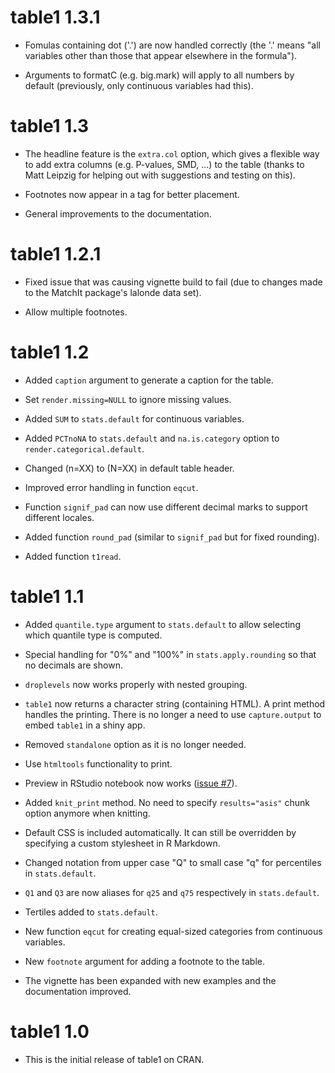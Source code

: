 # table1 1.3.1

* Fomulas containing dot ('.') are now handled correctly (the '.' means "all
  variables other than those that appear elsewhere in the formula").

* Arguments to formatC (e.g. big.mark) will apply to all numbers by default
  (previously, only continuous variables had this).

# table1 1.3

* The headline feature is the `extra.col` option, which gives a flexible way to
  add extra columns (e.g. P-values, SMD, ...) to the table (thanks to Matt
  Leipzig for helping out with suggestions and testing on this).

* Footnotes now appear in a <tfoot> tag for better placement.

* General improvements to the documentation.

# table1 1.2.1

* Fixed issue that was causing vignette build to fail (due to changes made to the MatchIt package's lalonde data set).

* Allow multiple footnotes.

# table1 1.2

* Added `caption` argument to generate a caption for the table.

* Set `render.missing=NULL` to ignore missing values.

* Added `SUM` to `stats.default` for continuous variables.

* Added `PCTnoNA` to `stats.default` and `na.is.category` option to `render.categorical.default`.

* Changed (n=XX) to (N=XX) in default table header.

* Improved error handling in function `eqcut`.

* Function `signif_pad` can now use different decimal marks to support different locales.

* Added function `round_pad` (similar to `signif_pad` but for fixed rounding).

* Added function `t1read`.

# table1 1.1

* Added `quantile.type` argument to `stats.default` to allow selecting which quantile type is computed.

* Special handling for "0%" and "100%" in `stats.apply.rounding` so that no decimals are shown.

* `droplevels` now works properly with nested grouping.

* `table1` now returns a character string (containing HTML). A print method handles the printing. There is no longer a need to use `capture.output` to embed `table1` in a shiny app.

* Removed `standalone` option as it is no longer needed.

* Use `htmltools` functionality to print.

* Preview in RStudio notebook now works ([issue #7](https://github.com/benjaminrich/table1/issues/7)).

* Added `knit_print` method. No need to specify `results="asis"` chunk option anymore when knitting.

* Default CSS is included automatically. It can still be overridden by specifying a custom stylesheet in R Markdown.

* Changed notation from upper case "Q" to small case "q" for percentiles in `stats.default`.

* `Q1` and `Q3` are now aliases for `q25` and `q75` respectively in `stats.default`.

* Tertiles added to `stats.default`.

* New function `eqcut` for creating equal-sized categories from continuous variables.

* New `footnote` argument for adding a footnote to the table.

* The vignette has been expanded with new examples and the documentation improved.

# table1 1.0

* This is the initial release of table1 on CRAN.
